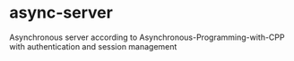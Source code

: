 # async-server
Asynchronous server according to Asynchronous-Programming-with-CPP with authentication and session management
